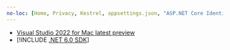 ```yaml
---
no-loc: [Home, Privacy, Kestrel, appsettings.json, "ASP.NET Core Identity", cookie, Cookie, Blazor, "Blazor Server", "Blazor WebAssembly", "Identity", "Let's Encrypt", Razor, SignalR]
---
```

* [Visual Studio 2022 for Mac latest preview](https://visualstudio.microsoft.com/vs/mac/preview/)
* [!INCLUDE [.NET 6.0 SDK](~/includes/6.0-SDK.md)]
